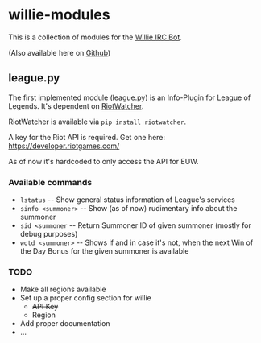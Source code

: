# willie-modules

This is a collection of modules for the [Willie IRC Bot](http://willie.dftba.net/).

(Also available here on [Github](https://github.com/embolalia/willie))


## league.py

The first implemented module (league.py) is an Info-Plugin for League of Legends.
It's dependent on [RiotWatcher](https://github.com/pseudonym117/Riot-Watcher/).

RiotWatcher is available via `pip install riotwatcher`.

A key for the Riot API is required. Get one here: https://developer.riotgames.com/

As of now it's hardcoded to only access the API for EUW.


### Available commands

- `lstatus` -- Show general status information of League's services
- `sinfo <summoner>` -- Show (as of now) rudimentary info about the summoner
- `sid <summoner` -- Return Summoner ID of given summoner (mostly for debug purposes)
- `wotd <summoner>` -- Shows if and in case it's not, when the next Win of the Day Bonus for the given summoner is available

### TODO
- Make all regions available
- Set up a proper config section for willie
  - ~~API Key~~ 
  - Region
- Add proper documentation
- ...
